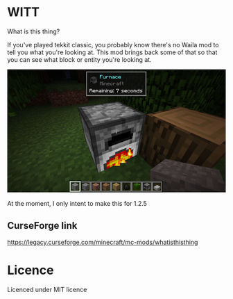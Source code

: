 # WITT
What is this thing?

If you've played tekkit classic, you probably know there's no Waila mod to tell you what you're looking at. This mod brings back some of that so that you can see what block or entity you're looking at.

![](java_2025-03-21_06.48.14.png)

At the moment, I only intent to make this for 1.2.5

## CurseForge link
https://legacy.curseforge.com/minecraft/mc-mods/whatisthisthing

# Licence
Licenced under MIT licence
